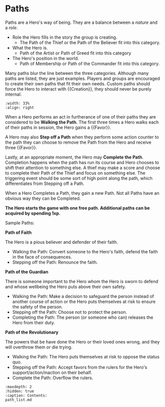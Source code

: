 # Paths

Paths are a Hero's way of being.  They are a balance between
a *nature* and a *role*.  

* Role the 
Hero fills in the story the group is creating.
    * The Path of the Thief or the 
    Path of the Believer fit into 
    this category.  
* What the 
Hero is. 
    * Path of the Artist or Path of Greed fit 
    into this category
* The Hero's position in the world.
    * Path of Membership or Path of the Commander fit
    into this category.

Many paths blur the line between the three categories.
Although many paths are listed, they are just examples.
Players and groups are encouraged to create their own 
paths that fit their own needs. Custom paths should 
force the Hero to interact with {{Creation}}, they should
never be purely internal.

```{image} ../_static/path.jpg
:width: 33%
:align: right
```

When a Hero performs an act in furtherance of one of 
their paths they are considered to be **Walking the Path**.
The first three times a Hero walks each of their paths in
session, the Hero gains a {{Favor}}.

A Hero may also **Step off a Path** when they perform some
action counter to the path they can choose to remove the 
Path from the Hero and receive three {{Favor}}.

Lastly, at an appropriate moment, the Hero may **Complete the Path**.
Completion happens when the path has run its course and 
Hero chooses to shift their attention to something else.
A thief may make a score and choose to complete their 
Path of the Thief and focus on something else. 
The triggering event should be some sort of high point
along the path, which differentiates from Stepping off a Path.

When a Hero Completes a Path, they gain a new Path. 
Not all Paths have an obvious way they can be Completed.

**The Hero starts the game with 
one free path.  Additional paths can be acquired by 
spending 1xp.**

Sample Paths:

**Path of Faith**

The Hero is a pious believer and defender
of their faith.

* Walking the Path: Convert someone to the Hero's faith, 
defend the faith in the face of consequences.
* Stepping off the Path: Renounce the faith.

**Path of the Guardian**

There is someone important to the Hero
whom the Hero is sworn to defend 
and whose wellbeing the Hero
puts above their own safety.

* Walking the Path: Make a decision to 
safeguard the person instead of another 
course of action or the Hero puts themselves
at risk to ensure the safety of the person.
* Stepping off the Path: Choose not to protect the person.
* Completing the Path: The person 
(or someone who can) releases the Hero from 
their duty.

**Path of the Revolutionary**

The powers that be have done the Hero or their loved ones
wrong, and they will overthrow them or die
trying.

* Walking the Path: The Hero puts themselves at risk to oppose
the status quo.
* Stepping off the Path: Accept favors from the rulers for the Hero's
support/action/inaction on their behalf.
* Complete the Path: Overflow the rulers.

```{toctree}
:maxdepth: 2
:hidden: true
:caption: Contents:
path_list.md
```
